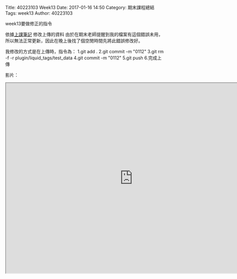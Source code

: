 Title: 40223103 Week13
Date: 2017-01-16 14:50
Category: 期末課程總結
Tags: week13
Author: 40223103

week13要做修正的指令

<!-- PELICAN_END_SUMMARY -->

依據[上課筆記](https://github.com/mdecourse/2016fallcadp/wiki/%E4%B8%8A%E8%AA%B2%E7%AD%86%E8%A8%98)
修改上傳的資料
由於在期末老師提醒到我的檔案有這個錯誤未用，所以無法正常更新，因此在晚上後找了個空閒時間先將此錯誤修改好。

我修改的方式是在上傳時，指令為：
1.git add .
2.git commit -m "0112"
3.git rm -f -r plugin/liquid_tags/test_data
4.git commit -m "0112"
5.git push
6.完成上傳

影片：
<iframe src="https://vimeo.com/199626045" width="800" height="600"></iframe>


